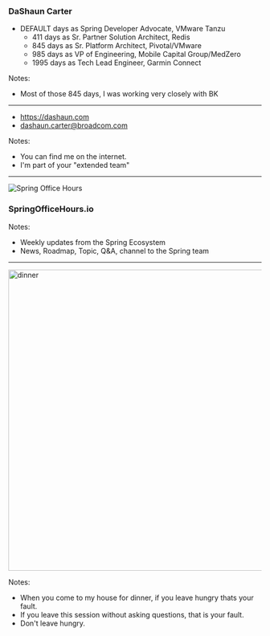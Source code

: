 ### DaShaun Carter

- <span id="the-number-of-days">DEFAULT</span> days as Spring Developer Advocate, VMware Tanzu
    - 411 days as Sr. Partner Solution Architect, Redis <!-- .element: class="fragment" -->
    - 845 days as Sr. Platform Architect, Pivotal/VMware <!-- .element: class="fragment" -->
    - 985 days as VP of Engineering, Mobile Capital Group/MedZero <!-- .element: class="fragment" -->
    - 1995 days as Tech Lead Engineer, Garmin Connect <!-- .element: class="fragment" -->

Notes:
- Most of those 845 days, I was working very closely with BK

---

- https://dashaun.com 
- dashaun.carter@broadcom.com

Notes:
- You can find me on the internet.
- I'm part of your "extended team"

---

![Spring Office Hours](images/spring-office-hours-blank.png)

### SpringOfficeHours.io

Notes:
- Weekly updates from the Spring Ecosystem
- News, Roadmap, Topic, Q&A, channel to the Spring team

---

<img src="images/dinner.png" alt="dinner" width="600"/>

Notes:
- When you come to my house for dinner, if you leave hungry thats your fault.
- If you leave this session without asking questions, that is your fault.
- Don't leave hungry.
